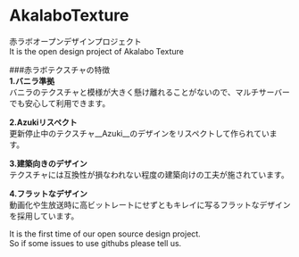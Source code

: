 # AkalaboTexture
赤ラボオープンデザインプロジェクト  
It is the open design project of Akalabo Texture  
  
  
  
###赤ラボテクスチャの特徴  
__1.バニラ準拠__  
バニラのテクスチャと模様が大きく懸け離れることがないので、マルチサーバーでも安心して利用できます。


__2.Azukiリスペクト__  
更新停止中のテクスチャ__Azuki__のデザインをリスペクトして作られています。


__3.建築向きのデザイン__  
テクスチャには互換性が損なわれない程度の建築向けの工夫が施されています。  


__4.フラットなデザイン__  
動画化や生放送時に高ビットレートにせずともキレイに写るフラットなデザインを採用しています。  


It is the first time of our open source design project.  
So if some issues to use githubs please tell us.
